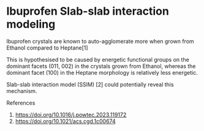 # Ibuprofen Slab-slab interaction modeling

Ibuprofen crystals are known to auto-agglomerate more when grown from Ethanol compared to Heptane[1]

This is hypothesised to be caused by energetic functional groups on the dominant facets (011, 002) in the crystals grown from Ethanol, whereas the dominant facet (100) in the Heptane morphology is relatively less energetic.

Slab-slab interaction model (SSIM) [2] could potentially reveal this mechanism.

References
1. https://doi.org/10.1016/j.powtec.2023.119172
2. https://doi.org/10.1021/acs.cgd.1c00674
